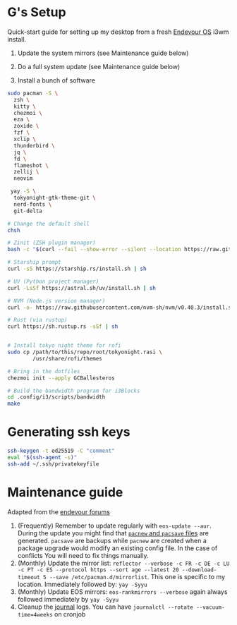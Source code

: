 # G's Setup

Quick-start guide for setting up my desktop from a fresh [Endevour OS](https://endeavouros.com) i3wm install.

1. Update the system mirrors (see Maintenance guide below)
2. Do a full system update (see Maintenance guide below)

3. Install a bunch of software
```bash
sudo pacman -S \
  zsh \
  kitty \
  chezmoi \
  eza \
  zoxide \
  fzf \
  xclip \
  thunderbird \
  jq \
  fd \
  flameshot \
  zellij \
  neovim

 yay -S \
  tokyonight-gtk-theme-git \
  nerd-fonts \
  git-delta

# Change the default shell
chsh

# Zinit (ZSH plugin manager)
bash -c "$(curl --fail --show-error --silent --location https://raw.githubusercontent.com/zdharma-continuum/zinit/HEAD/scripts/install.sh)"

# Starship prompt
curl -sS https://starship.rs/install.sh | sh

# UV (Python project manager)
curl -LsSf https://astral.sh/uv/install.sh | sh

# NVM (Node.js version manager)
curl -o- https://raw.githubusercontent.com/nvm-sh/nvm/v0.40.3/install.sh | bash

# Rust (via rustup)
curl https://sh.rustup.rs -sSf | sh


# Install tokyo night theme for rofi
sudo cp /path/to/this/repo/root/tokyonight.rasi \
        /usr/share/rofi/themes

# Bring in the dotfiles
chezmoi init --apply GCBallesteros

# Build the bandwidth program for i3Blocks
cd .config/i3/scripts/bandwidth
make
```

# Generating ssh keys
```bash
ssh-keygen -t ed25519 -C "comment"
eval "$(ssh-agent -s)"
ssh-add ~/.ssh/privatekeyfile
```
# Maintenance guide
Adapted from the [endevour forums](https://forum.endeavouros.com/t/a-complete-idiots-guide-to-endeavour-os-maintenance-update-upgrade/25184)

1. (Frequently) Remember to update regularly with `eos-update --aur`. During the update you
   might find that [`pacnew` and `pacsave` files](https://wiki.archlinux.org/title/Pacman/Pacnew_and_Pacsave) are generated. `pacsave` are backups
while `pacnew` are created when a package upgrade would modify an existing config file. In the case of conflicts You will need to fix things manually.
2. (Monthly) Update the mirror list: `reflector --verbose -c FR -c DE -c LU -c PT -c ES --protocol https --sort age --latest 20 --download-timeout 5 --save /etc/pacman.d/mirrorlist`. This
   one is specific to my location.
   Immediately followed by: `yay -Syyu`
3. (Monthly) Update EOS mirrors: `eos-rankmirrors --verbose` again always followed immediately by `yay -Syyu`
4. Cleanup the [journal](https://wiki.archlinux.org/title/Systemd/Journal) logs. You can have `journalctl --rotate --vacuum-time=4weeks` on cronjob


